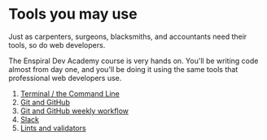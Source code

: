# Tools you may use

Just as carpenters, surgeons, blacksmiths, and accountants need their tools, so do web developers.

The Enspiral Dev Academy course is very hands on. You'll be writing code almost from day one, and you'll be doing it using the same tools that professional web developers use.

1. [Terminal / the Command Line](./terminal/)
4. [Git and GitHub](./git-and-github/)
5. [Git and GitHub weekly workflow](./git-and-github/using-github-during-phase-0.md)
6. [Slack](./slack)
7. [Lints and validators](./lints-and-validators)

